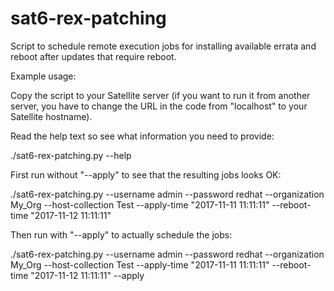 # sat6-rex-patching

Script to schedule remote execution jobs for installing available errata and reboot after updates that require reboot. 

Example usage:

Copy the script to your Satellite server (if you want to run it from another server, you have to change the URL in the code from "localhost" to your Satellite hostname).

Read the help text so see what information you need to provide:

./sat6-rex-patching.py --help

First run without "--apply" to see that the resulting jobs looks OK:

./sat6-rex-patching.py --username admin --password redhat --organization My_Org --host-collection Test --apply-time "2017-11-11 11:11:11" --reboot-time "2017-11-12 11:11:11"

Then run with "--apply" to actually schedule the jobs:

./sat6-rex-patching.py --username admin --password redhat --organization My_Org --host-collection Test --apply-time "2017-11-11 11:11:11" --reboot-time "2017-11-12 11:11:11" --apply
